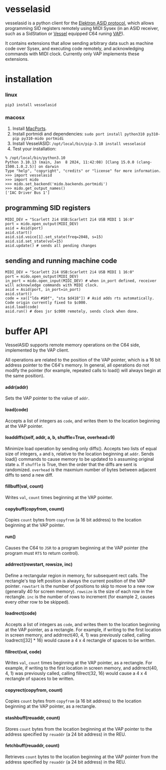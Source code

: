 # vesselasid

vesselasid is a python client for the [Elektron ASID protocol](http://paulus.kapsi.fi/asid_protocol.txt), which allows programming SID registers remotely using MIDI Sysex (in an ASID receiver, such as a SidStation or [Vessel](https://github.com/anarkiwi/vessel) equipped C64 runing [VAP](https://github.com/anarkiwi/vap)).

It contains extensions that allow sending arbitrary data such as machine code over Sysex, and executing code remotely, and acknowledging commands with MIDI clock. Currently only VAP implements these extensions.

# installation

### linux

```
pip3 install vesselasid
```

### macosx

1. Install [MacPorts](https://www.macports.org/install.php).
2. Install portmidi and dependencies: ```sudo port install python310 py310-pip py310-mido portmidi```
3. Install VesselASID: ```/opt/local/bin/pip-3.10 install vesselasid```
4. Test your installation:
```
% /opt/local/bin/python3.10                 
Python 3.10.13 (main, Jan  8 2024, 11:42:08) [Clang 15.0.0 (clang-1500.1.0.2.5)] on darwin
Type "help", "copyright", "credits" or "license" for more information.
>>> import vesselasid
>>> import mido
>>> mido.set_backend('mido.backends.portmidi')
>>> mido.get_output_names()
['IAC Driver Bus 1']
````

## programming SID registers

```
MIDI_DEV = "Scarlett 2i4 USB:Scarlett 2i4 USB MIDI 1 16:0"
port = mido.open_output(MIDI_DEV)
asid = Asid(port)
asid.start()
asid.sid.voice[1].set_state(freq=2048, s=15)
asid.sid.set_state(vol=15)
asid.update() # sends all pending changes
```

## sending and running machine code

```
MIDI_DEV = "Scarlett 2i4 USB:Scarlett 2i4 USB MIDI 1 16:0"
port = mido.open_output(MIDI_DEV)
in_port = mido.open_input(MIDI_DEV) # when in_port defined, receiver will acknowledge commands with MIDI clock.
asid = Asid(port, in_port=in_port)
asid.start()
code = xa(["lda #$0f", "sta $d418"]) # Asid adds rts automatically. Code origin currently fixed to $c000.
asid.load(code)
asid.run() # does jsr $c000 remotely, sends clock when done.
```

# buffer API

VesselASID supports remote memory operations on the C64 side, implemented by the VAP client.

All operations are related to the position of the VAP pointer, which is a 16 bit address pointer to the C64's memory.
In general, all operations do not modify the pointer (for example, repeated calls to load() will always begin at the
same position).

#### addr(addr)

Sets the VAP pointer to the value of ```addr```.

#### load(code)

Accepts a list of integers as ```code```, and writes them to the location beginning at the VAP pointer.

#### loaddiffs(self, addr, a, b, shuffle=True, overhead=9)

Minimize load operation by sending only diffs().  Accepts two lists of equal size of integers, ```a``` and ```b```,
relative to the location beginning at ```addr```. Sends load() commands to cause memory to be updated to ```b``` 
assuming original state ```a```. If ```shuffle``` is True, then the order that the diffs are sent is randomized. 
```overhead``` is the maxmium number of bytes between adjacent diffs to send a new diff.

#### fillbuff(val, count)

Writes ```val```, ```count``` times beginning at the VAP pointer.

#### copybuff(copyfrom, coumt)

Copies ```count``` bytes from ```copyfrom``` (a 16 bit address) to the location beginning at the VAP pointer.

#### run()

Causes the C64 to ```JSR``` to a program beginning at the VAP pointer (the program must ```RTS``` to return control).

#### addrrect(rowstart, rowsize, inc)

Define a rectangular region in memory, for subsequent rect calls. The rectangle's top left position is always
the current position of the VAP pointer. ```rowstart``` is the number of positions to skip to move to a new row (generally
40 for screen memory). ```rowsize``` is the size of each row in the rectangle. ```inc``` is the number of rows to
increment (for example 2, causes every other row to be skipped).

#### loadrect(code)

Accepts a list of integers as ```code```, and writes them to the location beginning at the VAP pointer, as a rectangle.
For example, if writing to the first location in screen memory, and addrrect(40, 4, 1) was previously called, calling
loadrect([32] * 16) would cause a 4 x 4 rectangle of spaces to be written.

#### fillrect(val, code)

Writes ```val```, ```count``` times beginning at the VAP pointer, as a rectangle. For example, if writing to the first
location in screen memory, and addrrect(40, 4, 1) was previously called, calling fillrect(32, 16) would cause a 
4 x 4 rectangle of spaces to be written.

#### copyrect(copyfrom, count)

Copies ```count``` bytes from ```copyfrom``` (a 16 bit address) to the location beginning at the VAP pointer,
as a rectangle.

#### stashbuff(reuaddr, count)

Stores ```count``` bytes from the location beginning at the VAP pointer to the address specified by ```reuaddr``` (a 24 bit address) in the REU.

#### fetchbuff(reuaddr, count)

Retrieves ```count``` bytes to the location beginning at the VAP pointer from the address specified by ```reuaddr``` (a 24 bit address) in the REU.





